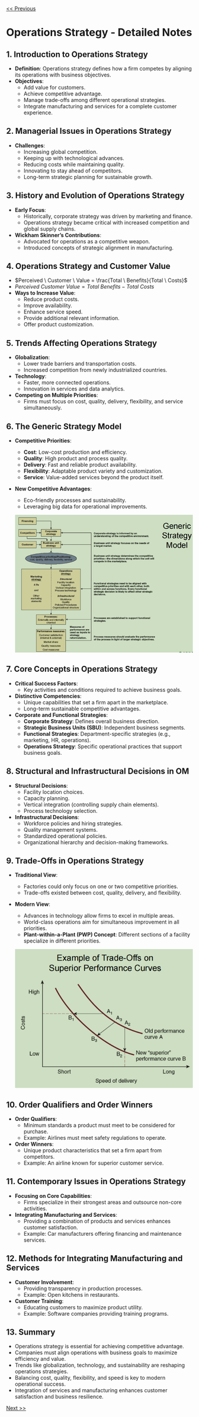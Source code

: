 [<< Previous](https://eclairjit.github.io/intro-to-operations-management/4_Relevance_of_Operations_Management)

# Operations Strategy - Detailed Notes

## 1. Introduction to Operations Strategy

- **Definition**: Operations strategy defines how a firm competes by aligning its operations with business objectives.
- **Objectives**:
  - Add value for customers.
  - Achieve competitive advantage.
  - Manage trade-offs among different operational strategies.
  - Integrate manufacturing and services for a complete customer experience.

## 2. Managerial Issues in Operations Strategy

- **Challenges**:
  - Increasing global competition.
  - Keeping up with technological advances.
  - Reducing costs while maintaining quality.
  - Innovating to stay ahead of competitors.
  - Long-term strategic planning for sustainable growth.

## 3. History and Evolution of Operations Strategy

- **Early Focus**:
  - Historically, corporate strategy was driven by marketing and finance.
  - Operations strategy became critical with increased competition and global supply chains.
- **Wickham Skinner’s Contributions**:
  - Advocated for operations as a competitive weapon.
  - Introduced concepts of strategic alignment in manufacturing.

## 4. Operations Strategy and Customer Value

- $Perceived \ Customer \ Value = \frac{Total \ Benefits}{Total \ Costs}$
- $Perceived \ Customer \ Value = Total \ Benefits - Total \ Costs$
- **Ways to Increase Value**:
  - Reduce product costs.
  - Improve availability.
  - Enhance service speed.
  - Provide additional relevant information.
  - Offer product customization.

## 5. Trends Affecting Operations Strategy

- **Globalization**:
  - Lower trade barriers and transportation costs.
  - Increased competition from newly industrialized countries.
- **Technology**:
  - Faster, more connected operations.
  - Innovation in services and data analytics.
- **Competing on Multiple Priorities**:
  - Firms must focus on cost, quality, delivery, flexibility, and service simultaneously.

## 6. The Generic Strategy Model

- **Competitive Priorities**:
  - **Cost**: Low-cost production and efficiency.
  - **Quality**: High product and process quality.
  - **Delivery**: Fast and reliable product availability.
  - **Flexibility**: Adaptable product variety and customization.
  - **Service**: Value-added services beyond the product itself.
- **New Competitive Advantages**:

  - Eco-friendly processes and sustainability.
  - Leveraging big data for operational improvements.

  ![Generic Strategy Model](./images/image-14.png)

## 7. Core Concepts in Operations Strategy

- **Critical Success Factors**:
  - Key activities and conditions required to achieve business goals.
- **Distinctive Competencies**:
  - Unique capabilities that set a firm apart in the marketplace.
  - Long-term sustainable competitive advantages.
- **Corporate and Functional Strategies**:
  - **Corporate Strategy**: Defines overall business direction.
  - **Strategic Business Units (SBU)**: Independent business segments.
  - **Functional Strategies**: Department-specific strategies (e.g., marketing, HR, operations).
  - **Operations Strategy**: Specific operational practices that support business goals.

## 8. Structural and Infrastructural Decisions in OM

- **Structural Decisions**:
  - Facility location choices.
  - Capacity planning.
  - Vertical integration (controlling supply chain elements).
  - Process technology selection.
- **Infrastructural Decisions**:
  - Workforce policies and hiring strategies.
  - Quality management systems.
  - Standardized operational policies.
  - Organizational hierarchy and decision-making frameworks.

## 9. Trade-Offs in Operations Strategy

- **Traditional View**:
  - Factories could only focus on one or two competitive priorities.
  - Trade-offs existed between cost, quality, delivery, and flexibility.
- **Modern View**:

  - Advances in technology allow firms to excel in multiple areas.
  - World-class operations aim for simultaneous improvement in all priorities.
  - **Plant-within-a-Plant (PWP) Concept**: Different sections of a facility specialize in different priorities.

  ![Trade-offs on Superior Performance Curves](./images/image-15.png)

## 10. Order Qualifiers and Order Winners

- **Order Qualifiers**:
  - Minimum standards a product must meet to be considered for purchase.
  - Example: Airlines must meet safety regulations to operate.
- **Order Winners**:
  - Unique product characteristics that set a firm apart from competitors.
  - Example: An airline known for superior customer service.

## 11. Contemporary Issues in Operations Strategy

- **Focusing on Core Capabilities**:
  - Firms specialize in their strongest areas and outsource non-core activities.
- **Integrating Manufacturing and Services**:
  - Providing a combination of products and services enhances customer satisfaction.
  - Example: Car manufacturers offering financing and maintenance services.

## 12. Methods for Integrating Manufacturing and Services

- **Customer Involvement**:
  - Providing transparency in production processes.
  - Example: Open kitchens in restaurants.
- **Customer Training**:
  - Educating customers to maximize product utility.
  - Example: Software companies providing training programs.

## 13. Summary

- Operations strategy is essential for achieving competitive advantage.
- Companies must align operations with business goals to maximize efficiency and value.
- Trends like globalization, technology, and sustainability are reshaping operations strategies.
- Balancing cost, quality, flexibility, and speed is key to modern operational success.
- Integration of services and manufacturing enhances customer satisfaction and business resilience.

[Next >>](https://eclairjit.github.io/intro-to-operations-management/6_Technology_in_Operations_Management)

